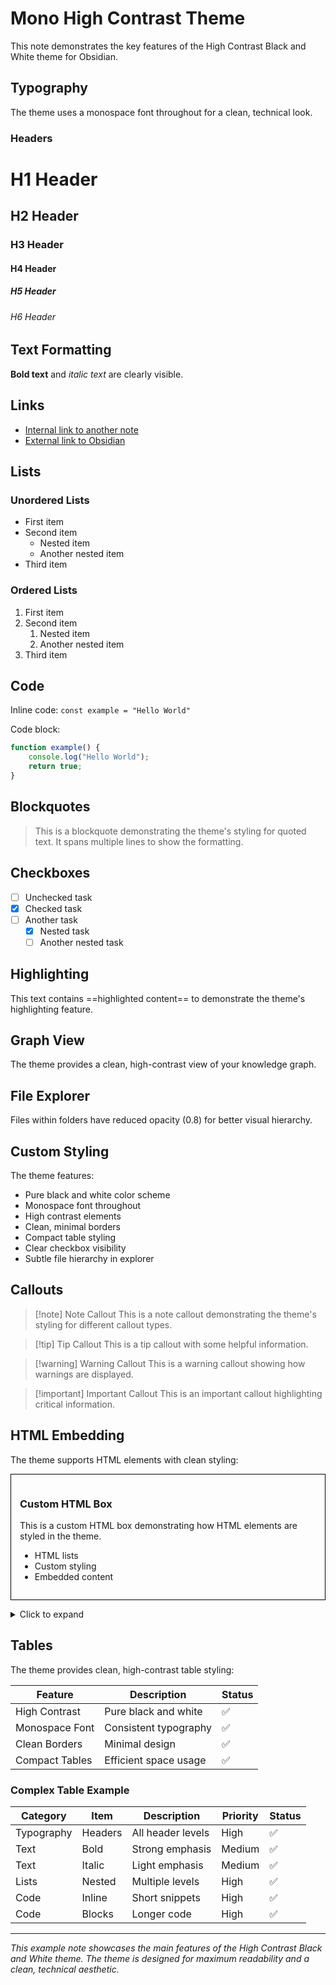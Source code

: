 # Mono High Contrast Theme

This note demonstrates the key features of the High Contrast Black and White theme for Obsidian.

## Typography

The theme uses a monospace font throughout for a clean, technical look.

### Headers

# H1 Header

## H2 Header

### H3 Header

#### H4 Header

##### H5 Header

###### H6 Header

## Text Formatting

**Bold text** and _italic text_ are clearly visible.

## Links

-   [Internal link to another note](Another%20Note.md)
-   [External link to Obsidian](https://obsidian.md)

## Lists

### Unordered Lists

-   First item
-   Second item
    -   Nested item
    -   Another nested item
-   Third item

### Ordered Lists

1. First item
2. Second item
    1. Nested item
    2. Another nested item
3. Third item

## Code

Inline code: `const example = "Hello World"`

Code block:

```javascript
function example() {
	console.log("Hello World");
	return true;
}
```

## Blockquotes

> This is a blockquote demonstrating the theme's styling for quoted text.
> It spans multiple lines to show the formatting.

## Checkboxes

-   [ ] Unchecked task
-   [x] Checked task
-   [ ] Another task
    -   [x] Nested task
    -   [ ] Another nested task

## Highlighting

This text contains ==highlighted content== to demonstrate the theme's highlighting feature.

## Graph View

The theme provides a clean, high-contrast view of your knowledge graph.

## File Explorer

Files within folders have reduced opacity (0.8) for better visual hierarchy.

## Custom Styling

The theme features:

-   Pure black and white color scheme
-   Monospace font throughout
-   High contrast elements
-   Clean, minimal borders
-   Compact table styling
-   Clear checkbox visibility
-   Subtle file hierarchy in explorer

## Callouts

> [!note] Note Callout
> This is a note callout demonstrating the theme's styling for different callout types.

> [!tip] Tip Callout
> This is a tip callout with some helpful information.

> [!warning] Warning Callout
> This is a warning callout showing how warnings are displayed.

> [!important] Important Callout
> This is an important callout highlighting critical information.

## HTML Embedding

The theme supports HTML elements with clean styling:

<div style="border: 1px solid #000; padding: 1em; margin: 1em 0;">
    <h3>Custom HTML Box</h3>
    <p>This is a custom HTML box demonstrating how HTML elements are styled in the theme.</p>
    <ul>
        <li>HTML lists</li>
        <li>Custom styling</li>
        <li>Embedded content</li>
    </ul>
</div>

<details>
    <summary>Click to expand</summary>
    <p>This is a collapsible section using HTML details element.</p>
    <p>The theme styles these elements with clean borders and clear visibility.</p>
</details>

## Tables

The theme provides clean, high-contrast table styling:

| Feature        | Description           | Status |
| -------------- | --------------------- | ------ |
| High Contrast  | Pure black and white  | ✅     |
| Monospace Font | Consistent typography | ✅     |
| Clean Borders  | Minimal design        | ✅     |
| Compact Tables | Efficient space usage | ✅     |

### Complex Table Example

| Category   | Item    | Description       | Priority | Status |
| ---------- | ------- | ----------------- | -------- | ------ |
| Typography | Headers | All header levels | High     | ✅     |
| Text       | Bold    | Strong emphasis   | Medium   | ✅     |
| Text       | Italic  | Light emphasis    | Medium   | ✅     |
| Lists      | Nested  | Multiple levels   | High     | ✅     |
| Code       | Inline  | Short snippets    | High     | ✅     |
| Code       | Blocks  | Longer code       | High     | ✅     |

---

_This example note showcases the main features of the High Contrast Black and White theme. The theme is designed for maximum readability and a clean, technical aesthetic._
